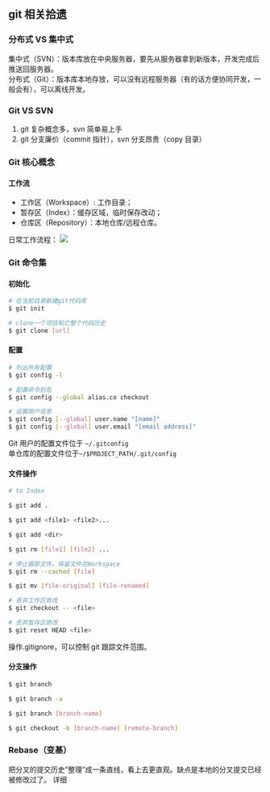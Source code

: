 ## git 相关拾遗

### 分布式 VS 集中式

集中式（SVN）：版本库放在中央服务器，要先从服务器拿到新版本，开发完成后推送回服务器。  
分布式（Git）：版本库本地存放，可以没有远程服务器（有的话方便协同开发，一般会有），可以离线开发。

### Git VS SVN

1. git 复杂概念多，svn 简单易上手
2. git 分支廉价（commit 指针），svn 分支昂贵（copy 目录）

### Git 核心概念

#### 工作流

- 工作区（Workspace）: 工作目录；
- 暂存区（Index）：缓存区域，临时保存改动；
- 仓库区（Repository）：本地仓库/远程仓库。

日常工作流程：
<image src="./images/git_daily_work.jpg">

### Git 命令集

#### 初始化

```bash
# 在当前目录新建git代码库
$ git init

# clone一个项目和它整个代码历史
$ git clone [url]
```

#### 配置

```bash
# 列出所有配置
$ git config -l

# 配置命令别名
$ git config --global alias.co checkout

# 设置用户信息
$ git config [--global] user.name "[name]"
$ git config [--global] user.email "[email address]"
```

Git 用户的配置文件位于 `~/.gitconfig`  
单仓库的配置文件位于`~/$PROJECT_PATH/.git/config`

#### 文件操作

```bash
# to Index

$ git add .

$ git add <file1> <file2>...

$ git add <dir>

$ git rm [file1] [file2] ...

# 停止跟踪文件，保留文件在Workspace
$ git rm --cached [file]

$ git mv [file-original] [file-renamed]

# 丢弃工作区修改
$ git checkout -- <file>

# 丢弃暂存区修改
$ git reset HEAD <file>
```

操作.gitignore，可以控制 git 跟踪文件范围。

#### 分支操作

```bash
$ git branch

$ git branch -a

$ git branch [branch-name]

$ git checkout -b [branch-name] [remote-branch]
```

### Rebase（变基）

把分叉的提交历史“整理”成一条直线，看上去更直观。缺点是本地的分叉提交已经被修改过了。
<a herf="https://git-scm.com/book/zh/v2/Git-%E5%88%86%E6%94%AF-%E5%8F%98%E5%9F%BA">详细</a>
